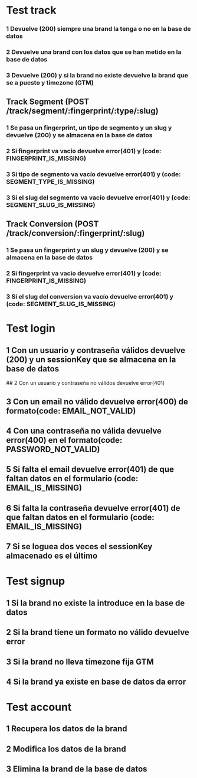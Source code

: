 # Test track



### 1 Devuelve (200) siempre una brand la tenga o no en la base de datos
### 2 Devuelve una brand con los datos que se han metido en la base de datos
### 3 Devuelve (200) y si la brand no existe devuelve la brand que se a puesto y timezone (GTM)

## Track Segment (POST /track/segment/:fingerprint/:type/:slug)

### 1 Se pasa un fingerprint, un tipo de segmento y un slug y devuelve (200) y se almacena en la base de datos
### 2 Si fingerprint va vacío devuelve error(401) y (code: FINGERPRINT_IS_MISSING)
### 3 Si tipo de segmento va vacío devuelve error(401) y (code: SEGMENT_TYPE_IS_MISSING)
### 3 Si el slug del segmento va vacío devuelve error(401) y (code: SEGMENT_SLUG_IS_MISSING)

## Track Conversion (POST /track/conversion/:fingerprint/:slug)

### 1 Se pasa un fingerprint y un slug y devuelve (200) y se almacena en la base de datos
### 2 Si fingerprint va vacío devuelve error(401) y (code: FINGERPRINT_IS_MISSING)
### 3 Si el slug del conversion va vacío devuelve error(401) y (code: SEGMENT_SLUG_IS_MISSING)





# Test login

## 1 Con un usuario y contraseña válidos devuelve (200) y un sessionKey que se almacena en la base de datos
## 2 Con un usuario y contraseña no válidos devuelve error(401)
## 3 Con un email no válido devuelve error(400) de formato(code: EMAIL_NOT_VALID)
## 4 Con una contraseña no válida devuelve error(400) en el formato(code: PASSWORD_NOT_VALID)
## 5 Si falta el email devuelve error(401) de que faltan datos en el formulario (code: EMAIL_IS_MISSING)
## 6 Si falta la contraseña devuelve error(401) de que faltan datos en el formulario (code: EMAIL_IS_MISSING)
## 7 Si se loguea dos veces el sessionKey almacenado es el último

# Test signup

## 1 Si la brand no existe la introduce en la base de datos
## 2 Si la brand tiene un formato no válido devuelve error
## 3 Si la brand no lleva timezone fija GTM
## 4 Si la brand ya existe en base de datos da error

# Test account

## 1 Recupera los datos de la brand
## 2 Modifica los datos de la brand
## 3 Elimina la brand de la base de datos
